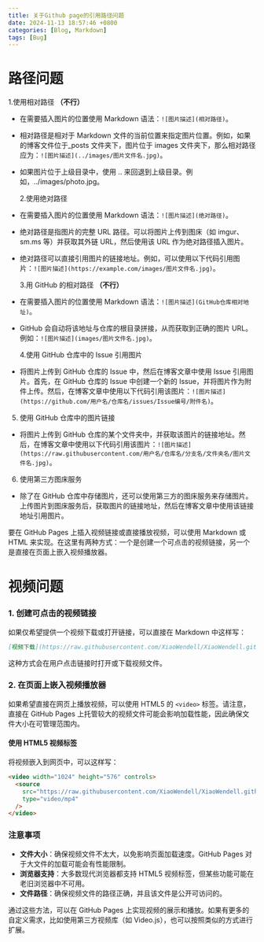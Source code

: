```yaml
---
title: 关于Github page的引用路径问题
date: 2024-11-13 18:57:46 +0800
categories: [Blog, Markdown]
tags: [Bug]
---
```


# 路径问题

1.使用相对路径 **（不行）**

- 在需要插入图片的位置使用 Markdown 语法：`![图片描述](相对路径)`。
- 相对路径是相对于 Markdown 文件的当前位置来指定图片位置。例如，如果的博客文件位于\_posts 文件夹下，图片位于 images 文件夹下，那么相对路径应为：`![图片描述](../images/图片文件名.jpg)`。
- 如果图片位于上级目录中，使用 .. 来回退到上级目录。例如，../images/photo.jpg。
  <!-- ![](../_posts/images/2023/维纳斯.jpg)  -->

  2.使用绝对路径

- 在需要插入图片的位置使用 Markdown 语法：`![图片描述](绝对路径)`。
- 绝对路径是指图片的完整 URL 路径。可以将图片上传到图床（如 imgur、sm.ms 等）并获取其外链 URL，然后使用该 URL 作为绝对路径插入图片。
- 绝对路径可以直接引用图片的链接地址。例如，可以使用以下代码引用图片：`![图片描述](https://example.com/images/图片文件名.jpg)`。
  <!-- ![]({{site.baseurl}}/img-post/2023/维纳斯.jpg) -->

  3.用 GitHub 的相对路径 **（不行）**

- 在需要插入图片的位置使用 Markdown 语法：`![图片描述](GitHub仓库相对地址)`。
- GitHub 会自动将该地址与仓库的根目录拼接，从而获取到正确的图片 URL。例如：`![图片描述](images/图片文件名.jpg)`。
  <!-- ![](images/img-post/2023/维纳斯.jpg)  -->

  4.使用 GitHub 仓库中的 Issue 引用图片

- 将图片上传到 GitHub 仓库的 Issue 中，然后在博客文章中使用 Issue 引用图片。首先，在 GitHub 仓库的 Issue 中创建一个新的 Issue，并将图片作为附件上传。然后，在博客文章中使用以下代码引用该图片：`![图片描述](https://github.com/用户名/仓库名/issues/Issue编号/附件名)`。

5. 使用 GitHub 仓库中的图片链接

- 将图片上传到 GitHub 仓库的某个文件夹中，并获取该图片的链接地址。然后，在博客文章中使用以下代码引用该图片：`![图片描述](https://raw.githubusercontent.com/用户名/仓库名/分支名/文件夹名/图片文件名.jpg)`。
<!-- ![](https://raw.githubusercontent.com/XiaoWendell/XiaoWendell.github.io/master/_posts/images/维纳斯.jpg "维纳斯") -->

6. 使用第三方图床服务

- 除了在 GitHub 仓库中存储图片，还可以使用第三方的图床服务来存储图片。上传图片到图床服务后，获取图片的链接地址，然后在博客文章中使用该链接地址引用图片。

要在 GitHub Pages 上插入视频链接或直接播放视频，可以使用 Markdown 或 HTML 来实现。在这里有两种方式：一个是创建一个可点击的视频链接，另一个是直接在页面上嵌入视频播放器。

# 视频问题

### 1. 创建可点击的视频链接

如果仅希望提供一个视频下载或打开链接，可以直接在 Markdown 中这样写：

```markdown
[视频下载](https://raw.githubusercontent.com/XiaoWendell/XiaoWendell.github.io/master/files/2023/Wendell_理论微课.mp4 "理论微课")
```

这种方式会在用户点击链接时打开或下载视频文件。

### 2. 在页面上嵌入视频播放器

如果希望直接在网页上播放视频，可以使用 HTML5 的 `<video>` 标签。请注意，直接在 GitHub Pages 上托管较大的视频文件可能会影响加载性能，因此确保文件大小在可管理范围内。

#### 使用 HTML5 视频标签

将视频嵌入到网页中，可以这样写：

```html
<video width="1024" height="576" controls>
  <source
    src="https://raw.githubusercontent.com/XiaoWendell/XiaoWendell.github.io/master/files/2023/Wendell_理论微课.mp4"
    type="video/mp4"
  />
</video>
```

### 注意事项

- **文件大小**：确保视频文件不太大，以免影响页面加载速度。GitHub Pages 对于大文件的加载可能会有性能限制。
- **浏览器支持**：大多数现代浏览器都支持 HTML5 视频标签，但某些功能可能在老旧浏览器中不可用。
- **文件路径**：确保视频文件的路径正确，并且该文件是公开可访问的。

通过这些方法，可以在 GitHub Pages 上实现视频的展示和播放。如果有更多的自定义需求，比如使用第三方视频库（如 Video.js），也可以按照类似的方式进行扩展。

<!-- [视频点击这里]({{site.baseurl}}/files/2023/Wendell_理论微课.mp4) -->

<!-- [视频下载](https://raw.githubusercontent.com/XiaoWendell/XiaoWendell.github.io/master/files/2023/Wendell_理论微课.mp4 "理论微课")  -->

<!-- ```html
<video width="1024" height="576" controls>
  <source src="https://raw.githubusercontent.com/XiaoWendell/XiaoWendell.github.io/master/files/2023/Wendell_理论微课.mp4" type="video/mp4">
</video>
``` -->

